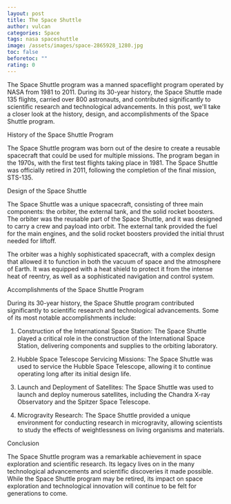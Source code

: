 ```yaml
---
layout: post
title: The Space Shuttle
author: vulcan
categories: Space
tags: nasa spaceshuttle
image: /assets/images/space-2865928_1280.jpg
toc: false
beforetoc: ""
rating: 0
---
```

The Space Shuttle program was a manned spaceflight program operated by NASA from 1981 to 2011. During its 30-year history, the Space Shuttle made 135 flights, carried over 800 astronauts, and contributed significantly to scientific research and technological advancements. In this post, we'll take a closer look at the history, design, and accomplishments of the Space Shuttle program.



History of the Space Shuttle Program



The Space Shuttle program was born out of the desire to create a reusable spacecraft that could be used for multiple missions. The program began in the 1970s, with the first test flights taking place in 1981. The Space Shuttle was officially retired in 2011, following the completion of the final mission, STS-135.



Design of the Space Shuttle



The Space Shuttle was a unique spacecraft, consisting of three main components: the orbiter, the external tank, and the solid rocket boosters. The orbiter was the reusable part of the Space Shuttle, and it was designed to carry a crew and payload into orbit. The external tank provided the fuel for the main engines, and the solid rocket boosters provided the initial thrust needed for liftoff.



The orbiter was a highly sophisticated spacecraft, with a complex design that allowed it to function in both the vacuum of space and the atmosphere of Earth. It was equipped with a heat shield to protect it from the intense heat of reentry, as well as a sophisticated navigation and control system.



Accomplishments of the Space Shuttle Program



During its 30-year history, the Space Shuttle program contributed significantly to scientific research and technological advancements. Some of its most notable accomplishments include:



1. Construction of the International Space Station: The Space Shuttle played a critical role in the construction of the International Space Station, delivering components and supplies to the orbiting laboratory.

2. Hubble Space Telescope Servicing Missions: The Space Shuttle was used to service the Hubble Space Telescope, allowing it to continue operating long after its initial design life.

3. Launch and Deployment of Satellites: The Space Shuttle was used to launch and deploy numerous satellites, including the Chandra X-ray Observatory and the Spitzer Space Telescope.

4. Microgravity Research: The Space Shuttle provided a unique environment for conducting research in microgravity, allowing scientists to study the effects of weightlessness on living organisms and materials.



Conclusion



The Space Shuttle program was a remarkable achievement in space exploration and scientific research. Its legacy lives on in the many technological advancements and scientific discoveries it made possible. While the Space Shuttle program may be retired, its impact on space exploration and technological innovation will continue to be felt for generations to come.
